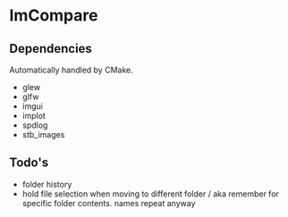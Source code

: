 # ImCompare

## Dependencies
Automatically handled by CMake.

 - glew
 - glfw
 - imgui
 - implot
 - spdlog
 - stb_images

## Todo's
- folder history
- hold file selection when moving to different folder / aka remember for
  specific folder contents. names repeat anyway 